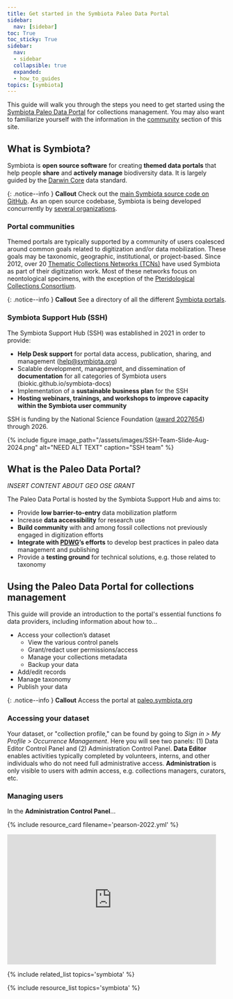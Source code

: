```yaml
---
title: Get started in the Symbiota Paleo Data Portal
sidebar:
  nav: [sidebar]
toc: True
toc_sticky: True
sidebar:
  nav:
  - sidebar
  collapsible: true
  expanded:
  - how_to_guides
topics: [symbiota]
---
```


This guide will walk you through the steps you need to get started using the [Symbiota Paleo Data Portal](https://paleo.symbiota.org) for collections management. You may also want to familiarize yourself with the information in the [community]() section of this site.

## What is Symbiota?

Symbiota is **open source software** for creating **themed data portals** that help people **share** and **actively manage** biodiversity data. It is largely guided by the [Darwin Core]() data standard.

{: .notice--info }
**Callout**
Check out the [main Symbiota source code on GitHub](https://>github.com/BioKIC/Symbiota). As an open source codebase, Symbiota is being developed concurrently by [several organizations](https://symbiota.org/related-projects/).

### Portal communities

Themed portals are typically supported by a community of users coalesced around common goals related to digitization and/or data mobilization. These goals may be taxonomic, geographic, institutional, or project-based. Since 2012, over 20 [Thematic Collections Networks (TCNs)](http://idigbio.org/wiki/index.php/TCN_Resources) have used Symbiota as part of their digitization work. Most of these networks focus on neontological specimens, with the exception of the [Pteridological Collections Consortium](https://pteridophytes.berkeley.edu/).

{: .notice--info }
**Callout**
See a directory of all the different [Symbiota portals](https://symbiota.org/related-projects/).

### Symbiota Support Hub (SSH)

The Symbiota Support Hub (SSH) was established in 2021 in order to provide:
- **Help Desk support** for portal data access, publication, sharing, and management (help@symbiota.org) 
- Scalable development, management, and dissemination of **documentation** for all categories of Symbiota users (biokic.github.io/symbiota-docs) 
- Implementation of a **sustainable business plan** for the SSH
- **Hosting webinars, trainings, and workshops to improve capacity within the Symbiota user community**

SSH is funding by the National Science Foundation ([award 2027654](https://www.nsf.gov/awardsearch/showAward?AWD_ID=2027654)) through 2026.

{% include figure image_path="/assets/images/SSH-Team-Slide-Aug-2024.png" alt="NEED ALT TEXT" caption="SSH team" %}

## What is the Paleo Data Portal?

*INSERT CONTENT ABOUT GEO OSE GRANT*

The Paleo Data Portal is hosted by the Symbiota Support Hub and aims to:
- Provide **low barrier-to-entry** data mobilization platform
- Increase **data accessibility** for research use
- **Build community** with and among fossil collections not previously engaged in digitization efforts
- **Integrate with [PDWG]()’s efforts** to develop best practices in paleo data management and publishing
- Provide a **testing ground** for technical solutions, e.g. those related to taxonomy

## Using the Paleo Data Portal for collections management

This guide will provide an introduction to the portal's essential functions fo data providers, including information about how to...
- Access your collection’s dataset
  - View the various control panels
  - Grant/redact user permissions/access
  - Manage your collections metadata
  - Backup your data
- Add/edit records
- Manage taxonomy
- Publish your data 

{: .notice--info }
**Callout**
Access the portal at [paleo.symbiota.org](https://paleo.symbiota.org)

### Accessing your dataset

Your dataset, or "collection profile," can be found by going to *Sign in > My Profile > Occurrence Management*. Here you will see two panels: (1) Data Editor Control Panel and (2) Administration Control Panel. **Data Editor** enables activities typically completed by volunteers, interns, and other individuals who do not need full administrative access. **Administration** is only visible to users with admin access, e.g. collections managers, curators, etc.

### Managing users

In the **Administration Control Panel**... 

{% include resource_card filename='pearson-2022.yml' %}

<iframe src="https://docs.google.com/presentation/d/e/2PACX-1vQUk9vaJstJ2k4YnLQWghUWRTKAVFgFWCrK1auJ1viYDtKVtqoI-Ef-DjSRBhdR6iFW9zZM5OLGLBb5/embed?start=false&loop=false&delayms=10000" frameborder="0" width="480" height="299" allowfullscreen="true" mozallowfullscreen="true" webkitallowfullscreen="true"></iframe>


{% include related_list topics='symbiota' %}

{% include resource_list topics='symbiota' %}